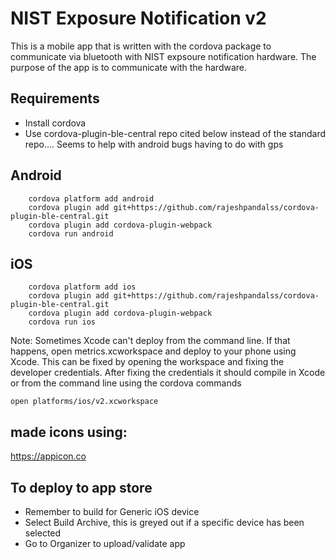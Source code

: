 #  NIST Exposure Notification v2

This is a mobile app that is written with the cordova package to communicate via bluetooth with NIST expsoure notification hardware.   The purpose of the app is to communicate with the hardware.

## Requirements
- Install cordova
- Use cordova-plugin-ble-central repo cited below instead of the standard repo.... Seems to help with android bugs having to do with gps
## Android

        cordova platform add android
        cordova plugin add git+https://github.com/rajeshpandalss/cordova-plugin-ble-central.git
        cordova plugin add cordova-plugin-webpack
        cordova run android

## iOS

        cordova platform add ios
        cordova plugin add git+https://github.com/rajeshpandalss/cordova-plugin-ble-central.git
        cordova plugin add cordova-plugin-webpack
        cordova run ios

Note: Sometimes Xcode can't deploy from the command line. If that happens, open metrics.xcworkspace and deploy to your phone using Xcode.  This can be fixed by opening the workspace and fixing the developer credentials.   After fixing the credentials it should compile in Xcode or from the command line using the cordova commands

    open platforms/ios/v2.xcworkspace


## made icons using:
https://appicon.co
## To deploy to app store
-  Remember to build for Generic iOS device
-  Select Build Archive, this is greyed out if a specific device has been selected
-  Go to Organizer to upload/validate app
